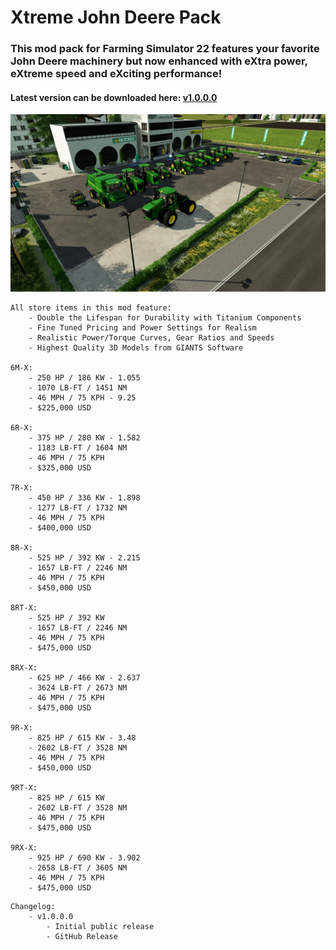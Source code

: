 # Xtreme John Deere Pack
### This mod pack for Farming Simulator 22 features your favorite John Deere machinery but now enhanced with eXtra power, eXtreme speed and eXciting performance! 

#### Latest version can be downloaded here: [v1.0.0.0](https://falkkor.io/FS22_xtremeJohnDeerePack.zip)

![Xtreme John Deere Pack Screenshot](/screenshots/xtreme_johndeere_screen1.jpg)

```
All store items in this mod feature: 
    - Double the Lifespan for Durability with Titanium Components
    - Fine Tuned Pricing and Power Settings for Realism
    - Realistic Power/Torque Curves, Gear Ratios and Speeds
    - Highest Quality 3D Models from GIANTS Software

6M-X: 
    - 250 HP / 186 KW - 1.055
    - 1070 LB-FT / 1451 NM
    - 46 MPH / 75 KPH - 9.25
    - $225,000 USD

6R-X: 
    - 375 HP / 280 KW - 1.582
    - 1183 LB-FT / 1604 NM
    - 46 MPH / 75 KPH 
    - $325,000 USD

7R-X: 
    - 450 HP / 336 KW - 1.898
    - 1277 LB-FT / 1732 NM
    - 46 MPH / 75 KPH 
    - $400,000 USD

8R-X: 
    - 525 HP / 392 KW - 2.215
    - 1657 LB-FT / 2246 NM
    - 46 MPH / 75 KPH 
    - $450,000 USD

8RT-X: 
    - 525 HP / 392 KW
    - 1657 LB-FT / 2246 NM
    - 46 MPH / 75 KPH 
    - $475,000 USD

8RX-X: 
    - 625 HP / 466 KW - 2.637
    - 3624 LB-FT / 2673 NM
    - 46 MPH / 75 KPH 
    - $475,000 USD

9R-X: 
    - 825 HP / 615 KW - 3.48
    - 2602 LB-FT / 3528 NM
    - 46 MPH / 75 KPH 
    - $450,000 USD

9RT-X: 
    - 825 HP / 615 KW
    - 2602 LB-FT / 3528 NM
    - 46 MPH / 75 KPH 
    - $475,000 USD

9RX-X: 
    - 925 HP / 690 KW - 3.902
    - 2658 LB-FT / 3605 NM
    - 46 MPH / 75 KPH 
    - $475,000 USD
```

```
Changelog:
    - v1.0.0.0 
        - Initial public release
        - GitHub Release
```
